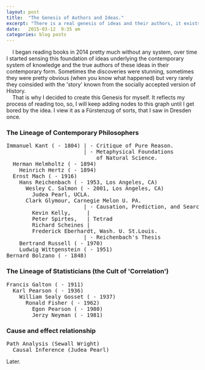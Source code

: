 ```yaml
---
layout: post
title:  "The Genesis of Authors and Ideas."
excerpt: "There is a real genesis of ideas and their authors, it exists. It is well hidden, that is true, but finally you can figure it out yourself (for yourself) in this age of instantly accessible information."
date:   2015-03-12  9:35 am
categories: blog posts
---
```

&nbsp;&nbsp;&nbsp;&nbsp;I began reading books in 2014 pretty much without any system, over time I started sensing this foundation of ideas underlying the contemporary system of knowledge and the true authors of these ideas in their contemporary form. Sometimes the discoveries were stunning, sometimes they were pretty obvious (when you know what happened) but very rarely they coinsided with the 'story' known from the socially accepted version of History.<br>
&nbsp;&nbsp;&nbsp;&nbsp;That is why I decided to create this Genesis for myself. It reflects my process of reading too, so, I will keep adding nodes to this graph until I get bored by the idea. I view it as a Fürstenzug of sorts, that I saw in Dresden once.<br>
### The Lineage of Contemporary Philosophers
<pre>
Immanuel Kant ( - 1804) | - Critique of Pure Reason.
                        | - Metaphysical Foundations
                            of Natural Science.
  Herman Helmholtz ( - 1894)
    Heinrich Hertz ( - 1894)
  Ernst Mach ( - 1916)
    Hans Reichenbach ( - 1953, Los Angeles, CA)
      Wesley C. Salmon ( - 2001, Los Angeles, CA)
        Judea Pearl, UCLA.
      Clark Glymour, Carnegie Melon U. PA.
                        | - Causation, Prediction, and Search
        Kevin Kelly,     |
        Peter Spirtes,   | Tetrad
        Richard Scheines |
        Frederick Eberhardt, Wash. U. St.Louis.
                        | - Reichenbach's Thesis
    Bertrand Russell ( - 1970)
    Ludwig Wittgenstein ( - 1951)
Bernard Bolzano ( - 1848)
</pre>
### The Lineage of Statisticians (the Cult of 'Correlation')
<pre>
Francis Galton ( - 1911)
  Karl Pearson ( - 1936)
    William Sealy Gosset ( - 1937)
      Ronald Fisher ( - 1962)
        Egon Pearson ( - 1980)
        Jerzy Neyman ( - 1981)  
</pre>
### Cause and effect relationship
<pre>
Path Analysis (Sewall Wright)
  Causal Inference (Judea Pearl)
</pre>
Later.
